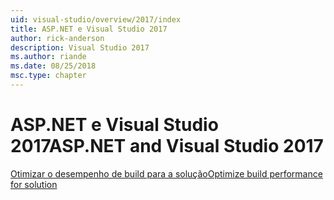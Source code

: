 ```yaml
---
uid: visual-studio/overview/2017/index
title: ASP.NET e Visual Studio 2017
author: rick-anderson
description: Visual Studio 2017
ms.author: riande
ms.date: 08/25/2018
msc.type: chapter
---
```

<a name="aspnet-and-visual-studio-2017"></a><span data-ttu-id="ae312-103">ASP.NET e Visual Studio 2017</span><span class="sxs-lookup"><span data-stu-id="ae312-103">ASP.NET and Visual Studio 2017</span></span>
====================

[<span data-ttu-id="ae312-104">Otimizar o desempenho de build para a solução</span><span class="sxs-lookup"><span data-stu-id="ae312-104">Optimize build performance for solution</span></span>](xref:visual-studio/overview/2017/optimize-build-perf)